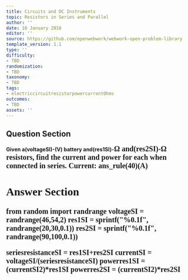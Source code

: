 ```yaml
---
title: Circuits and DC Instruments
topic: Resistors in Series and Parallel
author: ''
date: 10 January 2018
editor: ''
source: https://github.com/openwebwork/webwork-open-problem-library
template_version: 1.1
type: ''
difficulty:
- TBD
randomization:
- TBD
taxonomy:
- TBD
tags:
- electriccircuitresistorpowercurrentOhms
outcomes:
- TBD
assets: ''
---
```


## Question Section 

<b>
Given a(voltageSI)-(V) battery and(res1SI)-<span style="font-family: 'Times'; font-size: 20px";>&Omega;<span> and(res2SI)-<span style="font-family: 'Times'; font-size: 20px";>&Omega;<span> resistors, find the current and power for each when connected in series.
Current:
ans_rule(40)(A)



## Answer Section

from random import randrange
voltageSI = randrange(46,54,2)
res1SI = sprintf("%0.1f", randrange(20,30,0.1))
res2SI = sprintf("%0.1f", randrange(90,100,0.1))

seriesresistanceSI = res1SI+res2SI
currentSI = voltageSI/(seriesresistanceSI)
powerres1SI = (currentSI**2)*res1SI
powerres2SI = (currentSI**2)*res2SI